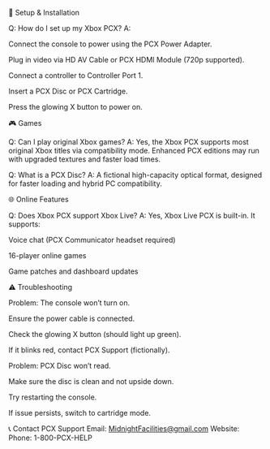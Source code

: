 🔌 Setup & Installation

Q: How do I set up my Xbox PCX?
A:

Connect the console to power using the PCX Power Adapter.

Plug in video via HD AV Cable or PCX HDMI Module (720p supported).

Connect a controller to Controller Port 1.

Insert a PCX Disc or PCX Cartridge.

Press the glowing X button to power on.

🎮 Games

Q: Can I play original Xbox games?
A: Yes, the Xbox PCX supports most original Xbox titles via compatibility mode. Enhanced PCX editions may run with upgraded textures and faster load times.

Q: What is a PCX Disc?
A: A fictional high-capacity optical format, designed for faster loading and hybrid PC compatibility.

🌐 Online Features

Q: Does Xbox PCX support Xbox Live?
A: Yes, Xbox Live PCX is built-in. It supports:

Voice chat (PCX Communicator headset required)

16-player online games

Game patches and dashboard updates

⚠️ Troubleshooting

Problem: The console won’t turn on.

Ensure the power cable is connected.

Check the glowing X button (should light up green).

If it blinks red, contact PCX Support (fictionally).

Problem: PCX Disc won’t read.

Make sure the disc is clean and not upside down.

Try restarting the console.

If issue persists, switch to cartridge mode.

📞 Contact PCX Support
 Email: MidnightFacilities@gmail.com
 Website:
 Phone: 1-800-PCX-HELP